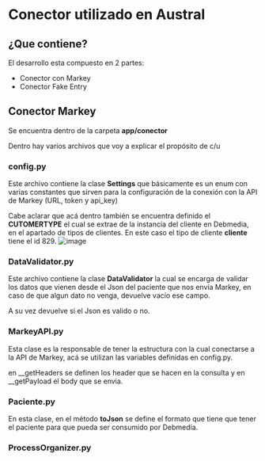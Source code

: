 # Conector utilizado en Austral

## ¿Que contiene?
El desarrollo esta compuesto en 2 partes:
+ Conector con Markey
+ Conector Fake Entry


## Conector Markey
Se encuentra dentro de la carpeta **app/conector**

Dentro hay varios archivos que voy a explicar el propósito de c/u

### config.py
Este archivo contiene la clase **Settings** que básicamente es un enum con varias constantes que sirven para la configuración de la conexión con la API de Markey (URL, token y api_key)

Cabe aclarar que acá dentro también se encuentra definido el **CUTOMERTYPE** el cual se extrae de la instancia del cliente en Debmedia, en el apartado de tipos de clientes. En este caso el tipo de cliente **cliente** tiene el id 829.
![image](https://github.com/user-attachments/assets/e4a130fc-a88a-4a6f-a5d8-3b5004ada989)

### DataValidator.py
Este archivo contiene la clase **DataValidator** la cual se encarga de validar los datos que vienen desde el Json del paciente que nos envía Markey, en caso de que algun dato no venga, devuelve vacío ese campo.

A su vez devuelve si el Json es valido o no.

### MarkeyAPI.py
Esta clase es la responsable de tener la estructura con la cual conectarse a la API de Markey, acá se utilizan las variables definidas en config.py.

en __getHeaders se definen los header que se hacen en la consulta y en __getPayload el body que se envia.

### Paciente.py
En esta clase, en el método **toJson** se define el formato que tiene que tener el paciente para que pueda ser consumido por Debmedia.

### ProcessOrganizer.py
